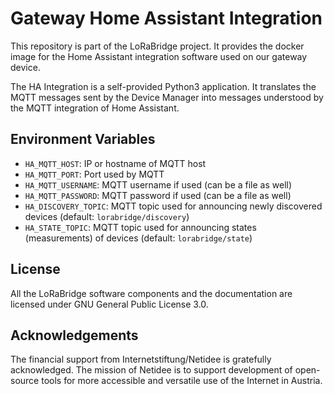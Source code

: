 # Gateway Home Assistant Integration

This repository is part of the LoRaBridge project.
It provides the docker image for the Home Assistant integration software used on our gateway device.

The HA Integration is a self-provided Python3 application. 
It translates the MQTT messages sent by the Device Manager into messages understood by the MQTT integration of Home Assistant.

## Environment Variables

- `HA_MQTT_HOST`: IP or hostname of MQTT host
- `HA_MQTT_PORT`: Port used by MQTT
- `HA_MQTT_USERNAME`: MQTT username if used (can be a file as well)
- `HA_MQTT_PASSWORD`: MQTT password if used (can be a file as well)
- `HA_DISCOVERY_TOPIC`: MQTT topic used for announcing newly discovered devices (default: `lorabridge/discovery`)
- `HA_STATE_TOPIC`: MQTT topic used for announcing states (measurements) of devices (default: `lorabridge/state`)

## License

All the LoRaBridge software components and the documentation are licensed under GNU General Public License 3.0.

## Acknowledgements

The financial support from Internetstiftung/Netidee is gratefully acknowledged. The mission of Netidee is to support development of open-source tools for more accessible and versatile use of the Internet in Austria.
